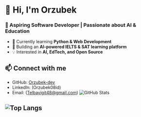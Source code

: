 # 👋 Hi, I'm Orzubek  
### 🚀 Aspiring Software Developer | Passionate about AI & Education  

- 🌱 Currently learning **Python & Web Development**  
- 🎯 Building an **AI-powered IELTS & SAT learning platform**  
- 💡 Interested in **AI, EdTech, and Open Source**  

## 📫 Connect with me  
- GitHub: [Orzubek-dev](https://github.com/Orzubek-dev)  
- LinkedIn: (Orzubek08id)  
- Email: (Telbayigit48@gmail.com)
![GitHub Stats](https://github-readme-stats.vercel.app/api?username=Orzubek-dev&show_icons=true&theme=radical)
## ![Top Langs](https://github-readme-stats.vercel.app/api/top-langs/?username=Orzubek-dev&layout=compact&theme=radical)
